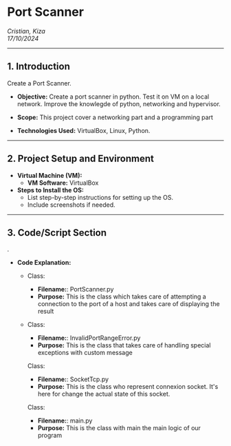 # Port Scanner
*Cristian, Kiza*  
*17/10/2024*

---

## **1. Introduction**

Create a Port Scanner.

- **Objective:** Create a port scanner in python. Test it on VM on a local network.
Improve the knowlegde of python, networking and hypervisor.

- **Scope:** This project cover a networking part and a programming part

- **Technologies Used:** VirtualBox, Linux, Python.

---

## **2. Project Setup and Environment** 


- **Virtual Machine (VM):** 
  - **VM Software:** VirtualBox
- **Steps to Install the OS:** 
  - List step-by-step instructions for setting up the OS.
  - Include screenshots if needed.
  
---



## **3. Code/Script Section**
.

- **Code Explanation:**

  - Class:
    - **Filename:**: PortScanner.py  
    - **Purpose:** This is the class which takes care of attempting a connection to the port of a host and takes care of displaying the result

  - Class:
    - **Filename:**: InvalidPortRangeError.py  
    - **Purpose:** This is the class that takes care of handling special exceptions with custom message

    Class:
    - **Filename:**: SocketTcp.py  
    - **Purpose:** This is the class who represent connexion socket. It's here for change the actual state of this socket.

     Class:
    - **Filename:**: main.py  
    - **Purpose:** This is the class with main the main logic of our program



